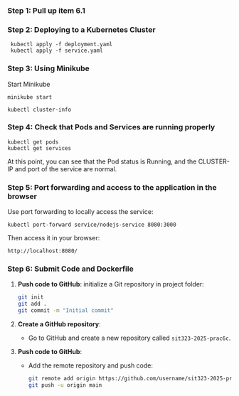 ### Step 1: Pull up item 6.1

### Step 2: Deploying to a Kubernetes Cluster
   ```
    kubectl apply -f deployment.yaml
    kubectl apply -f service.yaml
   ```

### Step 3: Using Minikube
Start Minikube
```
minikube start
```
```
kubectl cluster-info
```

### Step 4:  Check that Pods and Services are running properly
```
kubectl get pods
kubectl get services
```
At this point, you can see that the Pod status is Running, and the CLUSTER-IP and port of the service are normal.
### Step 5: Port forwarding and access to the application in the browser
Use port forwarding to locally access the service:
```
kubectl port-forward service/nodejs-service 8080:3000
```
Then access it in your browser:
```
http://localhost:8080/
```
### Step 6: Submit Code and Dockerfile

1. **Push code to GitHub**:
   initialize a Git repository in project folder:
     ```bash
     git init
     git add .
     git commit -m "Initial commit"
     ```

2. **Create a GitHub repository**:
   - Go to GitHub and create a new repository called `sit323-2025-prac6c`.

3. **Push code to GitHub**:
   - Add the remote repository and push code:
     ```bash
     git remote add origin https://github.com/username/sit323-2025-prac6c.git
     git push -u origin main
     ```

